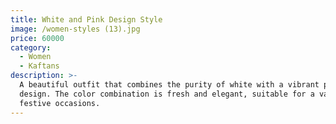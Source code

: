 ```yaml
---
title: White and Pink Design Style
image: /women-styles (13).jpg
price: 60000
category:
  - Women
  - Kaftans
description: >-
  A beautiful outfit that combines the purity of white with a vibrant pink
  design. The color combination is fresh and elegant, suitable for a variety of
  festive occasions.
---
```


